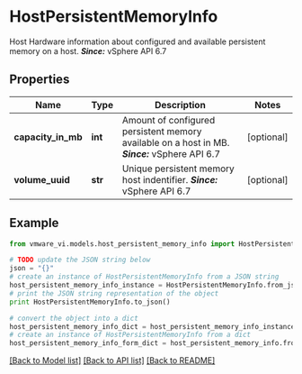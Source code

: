 # HostPersistentMemoryInfo

Host Hardware information about configured and available persistent memory on a host.  ***Since:*** vSphere API 6.7 

## Properties
Name | Type | Description | Notes
------------ | ------------- | ------------- | -------------
**capacity_in_mb** | **int** | Amount of configured persistent memory available on a host in MB.  ***Since:*** vSphere API 6.7  | [optional] 
**volume_uuid** | **str** | Unique persistent memory host indentifier.  ***Since:*** vSphere API 6.7  | [optional] 

## Example

```python
from vmware_vi.models.host_persistent_memory_info import HostPersistentMemoryInfo

# TODO update the JSON string below
json = "{}"
# create an instance of HostPersistentMemoryInfo from a JSON string
host_persistent_memory_info_instance = HostPersistentMemoryInfo.from_json(json)
# print the JSON string representation of the object
print HostPersistentMemoryInfo.to_json()

# convert the object into a dict
host_persistent_memory_info_dict = host_persistent_memory_info_instance.to_dict()
# create an instance of HostPersistentMemoryInfo from a dict
host_persistent_memory_info_form_dict = host_persistent_memory_info.from_dict(host_persistent_memory_info_dict)
```
[[Back to Model list]](../README.md#documentation-for-models) [[Back to API list]](../README.md#documentation-for-api-endpoints) [[Back to README]](../README.md)


